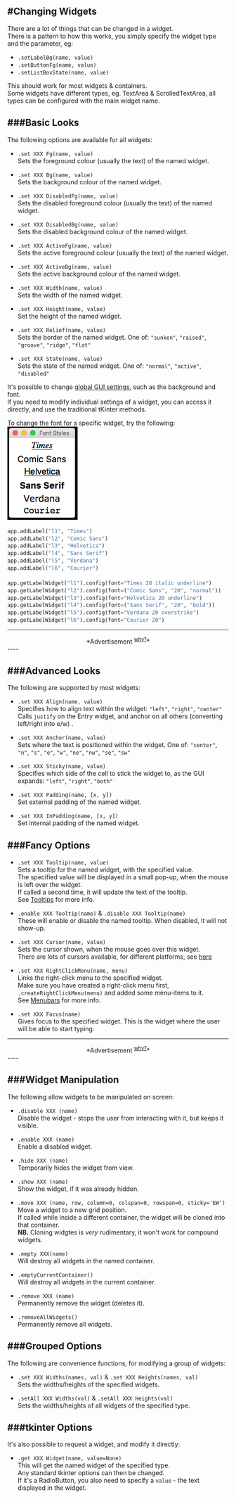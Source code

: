 #Changing Widgets  
----
There are a lot of things that can be changed in a widget.  
There is a pattern to how this works, you simply specify the widget type and the parameter, eg:

* `.setLabelBg(name, value)`
* `.setButtonFg(name, value)`
* `.setListBoxState(name, value)`

This should work for most widgets & containers.  
Some widgets have different types, eg. TextArea & ScrolledTextArea, all types can be configured with the main widget name.  

###Basic  Looks
----
The following options are available for all widgets:

* `.set XXX Fg(name, value)`  
    Sets the foreground colour (usually the text) of the named widget.

* `.set XXX Bg(name, value)`  
    Sets the background colour of the named widget.

* `.set XXX DisabledFg(name, value)`  
    Sets the disabled foreground colour (usually the text) of the named widget.

* `.set XXX DisabledBg(name, value)`  
    Sets the disabled background colour of the named widget.

* `.set XXX ActiveFg(name, value)`  
    Sets the active foreground colour (usually the text) of the named widget.

* `.set XXX ActiveBg(name, value)`  
    Sets the active background colour of the named widget.

* `.set XXX Width(name, value)`  
    Sets the width of the named widget.

* `.set XXX Height(name, value)`  
    Set the height of the named widget.

* `.set XXX Relief(name, value)`  
    Sets the border of the named widget. One of: `"sunken"`, `"raised"`, `"groove"`, `"ridge"`, `"flat"`  

* `.set XXX State(name, value)`  
    Sets the state of the named widget. One of: `"normal"`, `"active"`, `"disabled"`  

It's possible to change [global GUI settings](/pythonGuiOptions/#gui-design), such as the background and font.  
If you need to modify individual settings of a widget, you can access it directly, and use the traditional tKinter methods.  

To change the font for a specific widget, try the following:  
![Font Styles](img/fonts.png)
```python
app.addLabel("l1", "Times")
app.addLabel("l2", "Comic Sans")
app.addLabel("l3", "Helvetica")
app.addLabel("l4", "Sans Serif")
app.addLabel("l5", "Verdana")
app.addLabel("l6", "Courier")

app.getLabelWidget("l1").config(font="Times 20 italic underline")
app.getLabelWidget("l2").config(font=("Comic Sans", "20", "normal"))
app.getLabelWidget("l3").config(font="Helvetica 20 underline")
app.getLabelWidget("l4").config(font=("Sans Serif", "20", "bold"))
app.getLabelWidget("l5").config(font="Verdana 20 overstrike")
app.getLabelWidget("l6").config(font="Courier 20")
```

---
<div style='text-align: center;'>
*Advertisement&nbsp;<sup><a href="/advertising">why?</a></sup>*
<script async src="//pagead2.googlesyndication.com/pagead/js/adsbygoogle.js"></script>
<ins class="adsbygoogle"
    style="display:block"
    data-ad-format="fluid"
    data-ad-layout-key="-gw-13-4l+6+pt"
    data-ad-client="ca-pub-6185596049817878"
    data-ad-slot="5627392164"></ins>
<script>(adsbygoogle = window.adsbygoogle || []).push({});</script>
</div>
----

###Advanced Looks  
---

The following are supported by most widgets:

* `.set XXX Align(name, value)`  
    Specifies how to align text within the widget: `"left"`, `"right"`, `"center"`  
    Calls `justify` on the Entry widget, and anchor on all others (converting left/right into e/w)  .  

* `.set XXX Anchor(name, value)`  
    Sets where the text is positioned within the widget. One of: `"center"`, `"n"`, `"s"`, `"e"`, `"w"`, `"ne"`, `"nw"`, `"se"`, `"sw"`  

* `.set XXX Sticky(name, value)`  
    Specifies which side of the cell to stick the widget to, as the GUI expands: `"left"`, `"right"`, `"both"`

* `.set XXX Padding(name, [x, y])`  
    Set external padding of the named widget.  

* `.set XXX InPadding(name, [x, y])`  
    Set internal padding of the named widget.  

###Fancy Options  
---
* `.set XXX Tooltip(name, value)`  
    Sets a tooltip for the named widget, with the specified value.  
    The specified value will be displayed in a small pop-up, when the mouse is left over the widget.  
    If called a second time, it will update the text of the tooltip.  
    See [Tooltips](/pythonDialogs/#tooltips) for more info.  

* `.enable XXX Tooltip(name)` & `.disable XXX Tooltip(name)`  
    These will enable or disable the named tooltip. When disabled, it will not show-up.  

* `.set XXX Cursor(name, value)`  
    Sets the cursor shown, when the mouse goes over this widget.  
    There are lots of cursors available, for different platforms, see [here](http://infohost.nmt.edu/tcc/help/pubs/tkinter/web/cursors.html)

* `.set XXX RightClickMenu(name, menu)`  
    Links the right-click menu to the specified widget.  
    Make sure you have created a right-click menu first, `.createRightClickMenu(menu)` and added some menu-items to it.  
    See [Menubars](/pythonBars/#menubar) for more info.  

* `.set XXX Focus(name)`  
    Gives focus to the specified widget. This is the widget where the user will be able to start typing.

---
<div style='text-align: center;'>
*Advertisement&nbsp;<sup><a href="/advertising">why?</a></sup>*
<script async src="//pagead2.googlesyndication.com/pagead/js/adsbygoogle.js"></script>
<ins class="adsbygoogle"
    style="display:block"
    data-ad-format="fluid"
    data-ad-layout-key="-gw-13-4l+6+pt"
    data-ad-client="ca-pub-6185596049817878"
    data-ad-slot="5627392164"></ins>
<script>(adsbygoogle = window.adsbygoogle || []).push({});</script>
</div>
----

###Widget Manipulation
---

The following allow widgets to be manipulated on screen:

* `.disable XXX (name)`  
    Disable the widget - stops the user from interacting with it, but keeps it visible.

* `.enable XXX (name)`  
    Enable a disabled widget.

* `.hide XXX (name)`  
    Temporarily hides the widget from view.

* `.show XXX (name)`  
    Show the widget, if it was already hidden.

* `.move XXX (name, row, column=0, colspan=0, rowspan=0, sticky='EW')`  
    Move a widget to a new grid position.  
    If called while inside a different container, the widget will be cloned into that container.  
    **NB.** Cloning widgtes is *very* rudimentary, it won't work for compound widgets.  

* `.empty XXX(name)`  
    Will destroy all widgets in the named container.  

* `.emptyCurrentContainer()`  
    Will destroy all widgets in the current container.  

* `.remove XXX (name)`  
    Permanently remove the widget (deletes it).

* `.removeAllWidgets()`  
    Permanently remove all widgets.

###Grouped Options
----
The following are convenience functions, for modifying a group of widgets:  

* `.set XXX Widths(names, val)` & `.set XXX Heights(names, val)`  
    Sets the widths/heights of the specified widgets.

* `.setAll XXX Widths(val)` & `.setAll XXX Heights(val)`  
    Sets the widths/heights of all widgets of the specified type.

###tkinter Options
----
It's also possible to request a widget, and modify it directly:  

* `.get XXX Widget(name, value=None)`  
    This will get the named widget of the specified type.  
    Any standard tkinter options can then be changed.  
    If it's a RadioButton, you also need to specify a `value` - the text displayed in the widget.  
